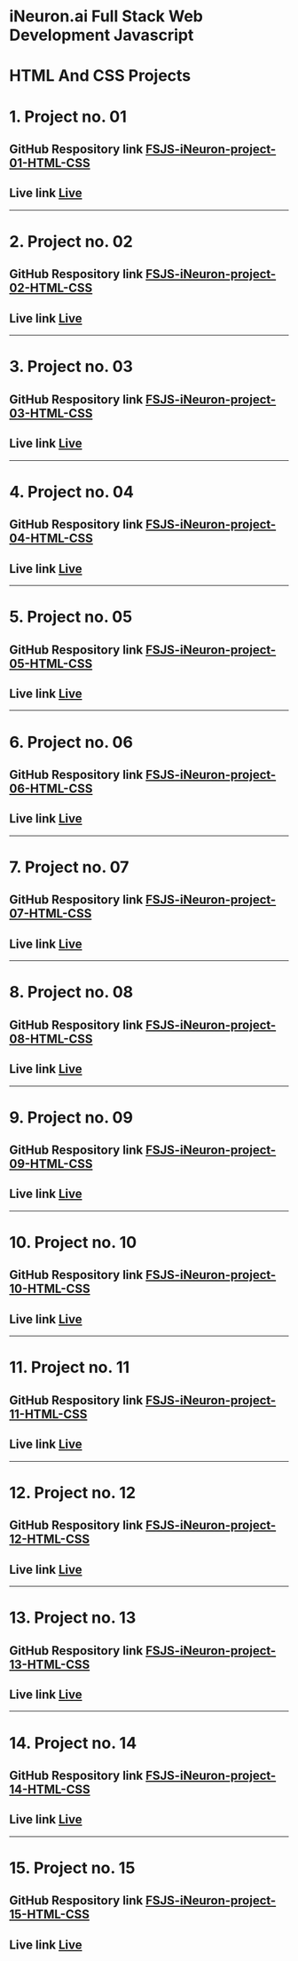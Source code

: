 # **iNeuron.ai Full Stack Web Development Javascript**

# HTML And CSS Projects

# 1. Project no. 01

## GitHub Respository link [FSJS-iNeuron-project-01-HTML-CSS](https://github.com/Bhaskarsahu23/FSJS-iNeuron-project-01-HTML-CSS)

## Live link [Live](https://fsjs-ineuron-project-01-html-css.netlify.app/)

---

# 2. Project no. 02

## GitHub Respository link [FSJS-iNeuron-project-02-HTML-CSS](https://github.com/Bhaskarsahu23/FSJS-iNeuron-project-02-HTML-CSS)

## Live link [Live](https://fsjs-ineuron-project-02-html-css.netlify.app/)

---

# 3. Project no. 03

## GitHub Respository link [FSJS-iNeuron-project-03-HTML-CSS](https://github.com/Bhaskarsahu23/FSJS-iNeuron-project-03-HTML-CSS)

## Live link [Live](https://fsjs-ineuron-project-03-html-css.netlify.app/)

---

# 4. Project no. 04

## GitHub Respository link [FSJS-iNeuron-project-04-HTML-CSS](https://github.com/Bhaskarsahu23/FSJS-iNeuron-project-04-HTML-CSS)

## Live link [Live](https://fsjs-ineuron-project-04-html-css.netlify.app/)

---

# 5. Project no. 05

## GitHub Respository link [FSJS-iNeuron-project-05-HTML-CSS](https://github.com/Bhaskarsahu23/FSJS-iNeuron-project-05-HTML-CSS)

## Live link [Live](https://fsjs-ineuron-project-05-html-css.netlify.app/)

---

# 6. Project no. 06

## GitHub Respository link [FSJS-iNeuron-project-06-HTML-CSS](https://github.com/Bhaskarsahu23/FSJS-iNeuron-project-06-HTML-CSS)

## Live link [Live](https://fsjs-ineuron-project-06-html-css.netlify.app/)

---

# 7. Project no. 07

## GitHub Respository link [FSJS-iNeuron-project-07-HTML-CSS](https://github.com/Bhaskarsahu23/FSJS-iNeuron-project-07-HTML-CSS)

## Live link [Live](https://fsjs-ineuron-project-07-html-css.netlify.app/)

---

# 8. Project no. 08

## GitHub Respository link [FSJS-iNeuron-project-08-HTML-CSS](https://github.com/Bhaskarsahu23/FSJS-iNeuron-project-08-HTML-CSS-)

## Live link [Live](https://fsjs-ineuron-project-08-html-css.netlify.app/)

---

# 9. Project no. 09

## GitHub Respository link [FSJS-iNeuron-project-09-HTML-CSS](https://github.com/Bhaskarsahu23/FSJS-iNeuron-project-09-HTML-CSS)

## Live link [Live](https://fsjs-ineuron-project-09-html-css.netlify.app/)

---

# 10. Project no. 10

## GitHub Respository link [FSJS-iNeuron-project-10-HTML-CSS](https://github.com/Bhaskarsahu23/FSJS-iNeuron-project-10-HTML-CSS)

## Live link [Live](https://fsjs-ineuron-project-10-html-css.netlify.app/)

---

# 11. Project no. 11

## GitHub Respository link [FSJS-iNeuron-project-11-HTML-CSS](https://github.com/Bhaskarsahu23/FSJS-iNeuron-project-11-HTML-CSS)

## Live link [Live](https://fsjs-ineuron-project-11-html-css.netlify.app/)

---

# 12. Project no. 12

## GitHub Respository link [FSJS-iNeuron-project-12-HTML-CSS](https://github.com/Bhaskarsahu23/FSJS-iNeuron-project-12-HTML-CSS)

## Live link [Live](https://fsjs-ineuron-project-12-html-css.netlify.app/)

---

# 13. Project no. 13

## GitHub Respository link [FSJS-iNeuron-project-13-HTML-CSS](https://github.com/Bhaskarsahu23/FSJS-iNeuron-project-13-HTML-CSS)

## Live link [Live](https://fsjs-ineuron-project-13-html-css.netlify.app/)

---

# 14. Project no. 14

## GitHub Respository link [FSJS-iNeuron-project-14-HTML-CSS](https://github.com/Bhaskarsahu23/FSJS-iNeuron-project-14-HTML-CSS)

## Live link [Live](https://fsjs-ineuron-project-14-html-css.netlify.app/)

---

# 15. Project no. 15

## GitHub Respository link [FSJS-iNeuron-project-15-HTML-CSS](https://github.com/Bhaskarsahu23/FSJS-iNeuron-project-15-HTML-CSS)

## Live link [Live](https://fsjs-ineuron-project-15-html-css.netlify.app/)
